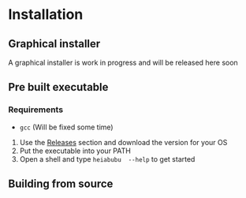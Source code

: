 # Installation #
## Graphical installer ##
A graphical installer is work in progress and will be released here soon

## Pre built executable ##
### Requirements ### 
 - `gcc` (Will be fixed some time)

 1. Use the [Releases](https://github.com/OffensiverHase/HeiabubuLang/tags) section and download the version for your OS
 2. Put the executable into your PATH
 3. Open a shell and type `heiabubu  --help` to get started

## Building from source ##

